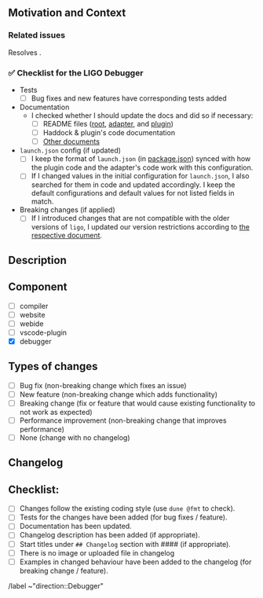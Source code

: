 ## Motivation and Context
<!--- Why is this change required? What problem does it solve? -->
<!--- If it fixes an open issue, please link to the issue in `Related issues` section -->

### Related issues

Resolves <!-- insert the related issue here, or none if not appliable -->.

### :white_check_mark: Checklist for the LIGO Debugger

- Tests
  - [ ] Bug fixes and new features have corresponding tests added

- Documentation
  - I checked whether I should update the docs and did so if necessary:
    - [ ] README files ([root](/tools/debugger/README.md), [adapter](/tools/debugger/ligo-debugger/README.md), and [plugin](/tools/debugger/vscode-plugin/README.md))
    - [ ] Haddock & plugin's code documentation
    - [ ] [Other documents](/tools/debugger/docs/)

- `launch.json` config (if updated)
  - [ ] I keep the format of `launch.json` (in [package.json](/tools/debugger/vscode-plugin/package.json)) synced with how the plugin code and the adapter's code work with this configuration.
  - [ ] If I changed values in the initial configuration for `launch.json`, I also searched for them in code and updated accordingly. I keep the default configurations and default values for not listed fields in match.

- Breaking changes (if applied)
  - [ ] If I introduced changes that are not compatible with the older versions of `ligo`, I updated our version restrictions according to [the respective document](/tools/debugger/docs/ligo-versions.md).

## Description

<!--- Describe your changes in detail -->

## Component

* [ ] compiler
* [ ] website
* [ ] webide
* [ ] vscode-plugin
* [X] debugger

## Types of changes

* [ ] Bug fix (non-breaking change which fixes an issue)
* [ ] New feature (non-breaking change which adds functionality)
* [ ] Breaking change (fix or feature that would cause existing functionality to not work as expected)
* [ ] Performance improvement (non-breaking change that improves performance)
* [ ] None (change with no changelog)

## Changelog
<!--- Section under ## Changelog will be added to your changelog description. -->

## Checklist:

* [ ] Changes follow the existing coding style (use `dune @fmt` to check).
* [ ] Tests for the changes have been added (for bug fixes / feature).
* [ ] Documentation has been updated.
* [ ] Changelog description has been added (if appropriate).
* [ ] Start titles under `## Changelog` section with #### (if appropriate).
* [ ] There is no image or uploaded file in changelog
* [ ] Examples in changed behaviour have been added to the changelog (for breaking change / feature).

/label ~"direction::Debugger"
